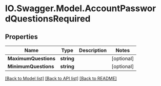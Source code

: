 # IO.Swagger.Model.AccountPasswordQuestionsRequired
## Properties

Name | Type | Description | Notes
------------ | ------------- | ------------- | -------------
**MaximumQuestions** | **string** |  | [optional] 
**MinimumQuestions** | **string** |  | [optional] 

[[Back to Model list]](../README.md#documentation-for-models) [[Back to API list]](../README.md#documentation-for-api-endpoints) [[Back to README]](../README.md)

